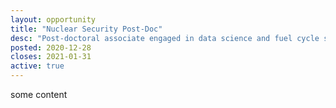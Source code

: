 ```yaml
---
layout: opportunity
title: "Nuclear Security Post-Doc"
desc: "Post-doctoral associate engaged in data science and fuel cycle simulation in support of NNSA Consortia."
posted: 2020-12-28
closes: 2021-01-31
active: true
---
```


some content